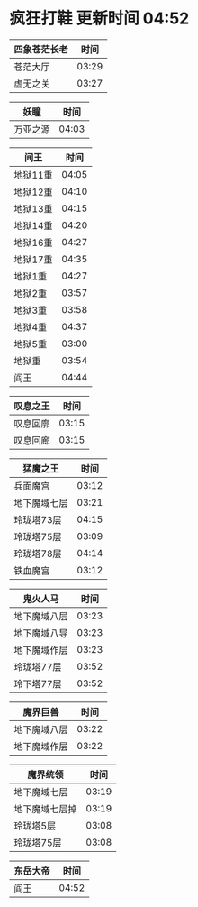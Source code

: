 # 疯狂打鞋 更新时间 04:52

| 四象苍茫长老   | 时间    |
|--------|-------|
| 苍茫大厅 | 03:29 |
| 虚无之关 | 03:27 |

| 妖瞳   | 时间    |
|--------|-------|
| 万亚之源 | 04:03 |

| 间王   | 时间    |
|--------|-------|
| 地狱11重 | 04:05 |
| 地狱12重 | 04:10 |
| 地狱13重 | 04:15 |
| 地狱14重 | 04:20 |
| 地狱16重 | 04:27 |
| 地狱17重 | 04:35 |
| 地狱1重 | 04:27 |
| 地狱2重 | 03:57 |
| 地狱3重 | 03:58 |
| 地狱4重 | 04:37 |
| 地狱5重 | 03:00 |
| 地狱重 | 03:54 |
| 阎王 | 04:44 |

| 叹息之王   | 时间    |
|--------|-------|
| 叹息回廓 | 03:15 |
| 叹息回廊 | 03:15 |

| 猛魔之王   | 时间    |
|--------|-------|
| 兵面魔宫 | 03:12 |
| 地下魔域七层 | 03:21 |
| 玲珑塔73层 | 04:15 |
| 玲珑塔75层 | 03:09 |
| 玲珑塔78层 | 04:14 |
| 铁血魔宫 | 03:12 |

| 鬼火人马   | 时间    |
|--------|-------|
| 地下魔域八层 | 03:23 |
| 地下魔域八导 | 03:23 |
| 地下魔域作层 | 03:23 |
| 玲珑塔77层 | 03:52 |
| 玲下塔77层 | 03:52 |

| 魔界巨兽   | 时间    |
|--------|-------|
| 地下魔域八层 | 03:22 |
| 地下魔域作层 | 03:22 |

| 魔界统领   | 时间    |
|--------|-------|
| 地下魔域七层 | 03:19 |
| 地下魔域七层掉 | 03:19 |
| 玲珑塔5层 | 03:08 |
| 玲珑塔75层 | 03:08 |

| 东岳大帝   | 时间    |
|--------|-------|
| 阎王 | 04:52 |